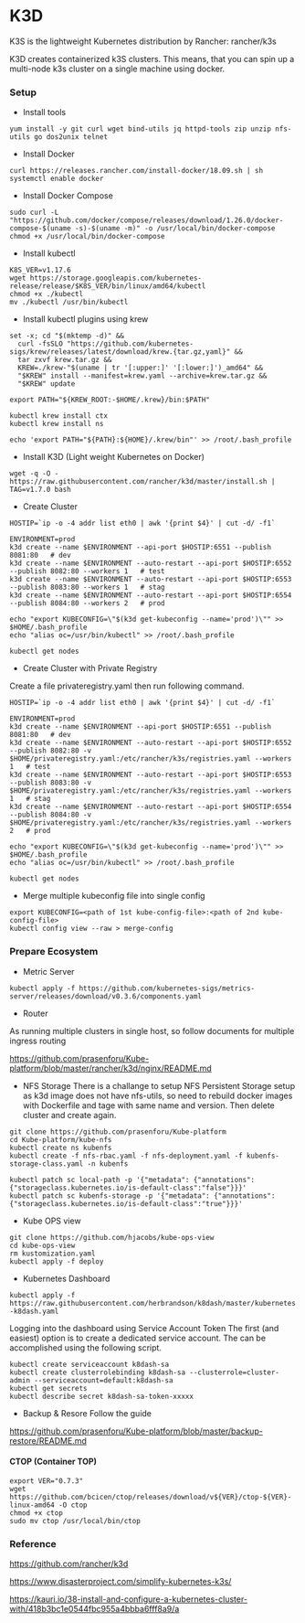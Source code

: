 # K3D
K3S is the lightweight Kubernetes distribution by Rancher: rancher/k3s

K3D creates containerized k3S clusters. This means, that you can spin up a multi-node k3s cluster on a single machine using docker.

### Setup

- Install tools 

```yum install -y git curl wget bind-utils jq httpd-tools zip unzip nfs-utils go dos2unix telnet```
  
- Install Docker 
``` 
curl https://releases.rancher.com/install-docker/18.09.sh | sh
systemctl enable docker
```

- Install Docker Compose
```
sudo curl -L "https://github.com/docker/compose/releases/download/1.26.0/docker-compose-$(uname -s)-$(uname -m)" -o /usr/local/bin/docker-compose
chmod +x /usr/local/bin/docker-compose
```

- Install kubectl
```
K8S_VER=v1.17.6
wget https://storage.googleapis.com/kubernetes-release/release/$K8S_VER/bin/linux/amd64/kubectl
chmod +x ./kubectl
mv ./kubectl /usr/bin/kubectl
```

- Install kubectl plugins using krew
```
set -x; cd "$(mktemp -d)" &&
  curl -fsSLO "https://github.com/kubernetes-sigs/krew/releases/latest/download/krew.{tar.gz,yaml}" &&
  tar zxvf krew.tar.gz &&
  KREW=./krew-"$(uname | tr '[:upper:]' '[:lower:]')_amd64" &&
  "$KREW" install --manifest=krew.yaml --archive=krew.tar.gz &&
  "$KREW" update
  
export PATH="${KREW_ROOT:-$HOME/.krew}/bin:$PATH"

kubectl krew install ctx
kubectl krew install ns

echo 'export PATH="${PATH}:${HOME}/.krew/bin"' >> /root/.bash_profile
```

- Install K3D (Light weight Kubernetes on Docker)

```wget -q -O - https://raw.githubusercontent.com/rancher/k3d/master/install.sh | TAG=v1.7.0 bash```

- Create Cluster
```
HOSTIP=`ip -o -4 addr list eth0 | awk '{print $4}' | cut -d/ -f1`

ENVIRONMENT=prod
k3d create --name $ENVIRONMENT --api-port $HOSTIP:6551 --publish 8081:80   # dev
k3d create --name $ENVIRONMENT --auto-restart --api-port $HOSTIP:6552 --publish 8082:80 --workers 1   # test
k3d create --name $ENVIRONMENT --auto-restart --api-port $HOSTIP:6553 --publish 8083:80 --workers 1   # stag
k3d create --name $ENVIRONMENT --auto-restart --api-port $HOSTIP:6554 --publish 8084:80 --workers 2   # prod

echo "export KUBECONFIG=\"$(k3d get-kubeconfig --name='prod')\"" >> $HOME/.bash_profile
echo "alias oc=/usr/bin/kubectl" >> /root/.bash_profile

kubectl get nodes
```

- Create Cluster with Private Registry

Create a file privateregistry.yaml then run following command.

```
HOSTIP=`ip -o -4 addr list eth0 | awk '{print $4}' | cut -d/ -f1`

ENVIRONMENT=prod
k3d create --name $ENVIRONMENT --api-port $HOSTIP:6551 --publish 8081:80   # dev
k3d create --name $ENVIRONMENT --auto-restart --api-port $HOSTIP:6552 --publish 8082:80 -v $HOME/privateregistry.yaml:/etc/rancher/k3s/registries.yaml --workers 1   # test
k3d create --name $ENVIRONMENT --auto-restart --api-port $HOSTIP:6553 --publish 8083:80 -v $HOME/privateregistry.yaml:/etc/rancher/k3s/registries.yaml --workers 1   # stag
k3d create --name $ENVIRONMENT --auto-restart --api-port $HOSTIP:6554 --publish 8084:80 -v $HOME/privateregistry.yaml:/etc/rancher/k3s/registries.yaml --workers 2   # prod

echo "export KUBECONFIG=\"$(k3d get-kubeconfig --name='prod')\"" >> $HOME/.bash_profile
echo "alias oc=/usr/bin/kubectl" >> /root/.bash_profile

kubectl get nodes
```

- Merge multiple kubeconfig file into single config
```
export KUBECONFIG=<path of 1st kube-config-file>:<path of 2nd kube-config-file>
kubectl config view --raw > merge-config
```

### Prepare Ecosystem

- Metric Server

```kubectl apply -f https://github.com/kubernetes-sigs/metrics-server/releases/download/v0.3.6/components.yaml```

- Router

As running multiple clusters in single host, so follow documents for multiple ingress routing

https://github.com/prasenforu/Kube-platform/blob/master/rancher/k3d/nginx/README.md

- NFS Storage
There is a challange to setup NFS Persistent Storage setup as k3d image does not have nfs-utils, so need to rebuild docker images with Dockerfile and tage with same name and version.
Then delete cluster and create again. 
```
git clone https://github.com/prasenforu/Kube-platform
cd Kube-platform/kube-nfs
kubectl create ns kubenfs
kubectl create -f nfs-rbac.yaml -f nfs-deployment.yaml -f kubenfs-storage-class.yaml -n kubenfs

kubectl patch sc local-path -p '{"metadata": {"annotations":{"storageclass.kubernetes.io/is-default-class":"false"}}}'
kubectl patch sc kubenfs-storage -p '{"metadata": {"annotations":{"storageclass.kubernetes.io/is-default-class":"true"}}}'
```

- Kube OPS view
```
git clone https://github.com/hjacobs/kube-ops-view
cd kube-ops-view
rm kustomization.yaml
kubectl apply -f deploy 
``` 

- Kubernetes Dashboard

```kubectl apply -f https://raw.githubusercontent.com/herbrandson/k8dash/master/kubernetes-k8dash.yaml```

Logging into the dashboard using Service Account Token
The first (and easiest) option is to create a dedicated service account. The can be accomplished using the following script.

```
kubectl create serviceaccount k8dash-sa
kubectl create clusterrolebinding k8dash-sa --clusterrole=cluster-admin --serviceaccount=default:k8dash-sa
kubectl get secrets
kubectl describe secret k8dash-sa-token-xxxxx
```

- Backup & Resore
Follow the guide

https://github.com/prasenforu/Kube-platform/blob/master/backup-restore/README.md

#### CTOP (Container TOP)

```
export VER="0.7.3"
wget https://github.com/bcicen/ctop/releases/download/v${VER}/ctop-${VER}-linux-amd64 -O ctop
chmod +x ctop
sudo mv ctop /usr/local/bin/ctop
```

### Reference 

https://github.com/rancher/k3d

https://www.disasterproject.com/simplify-kubernetes-k3s/

https://kauri.io/38-install-and-configure-a-kubernetes-cluster-with/418b3bc1e0544fbc955a4bbba6fff8a9/a
